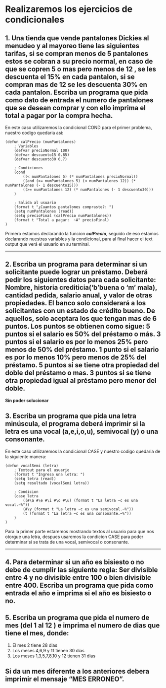 # Realizaremos los ejercicios de condicionales

## 1. Una tienda que vende pantalones Dickies al menudeo y al mayoreo tiene las siguientes tarifas, si se compran menos de 5 pantalones estos se cobran a su precio normal, en caso de que se copren 5 o mas pero menos de 12 , se les descuenta el 15% en cada pantalon, si se compran mas de 12 se les descuenta 30% en cada pantalon. Escriba un programa que pida como dato de entrada el numero de pantalones que se desean comprar y con ello imprima el total a pagar por la compra hecha.

En este caso utilizaremos la condicional COND para el primer problema, nuestro codigo quedaria asi:

~~~
(defun calPrecio (numPantalones)
    ; Variables
    (defvar precioNormal 100)
    (defvar descuento15 0.85)
    (defvar descuento30 0.7)
    
    ; Condiciones
    (cond 
        ((< numPantalones 5) (* numPantalones precioNormal))
        ((and (>= numPantalones 5) (< numPantalones 12)) (* numPantalones (- 1 descuento15)))
        ((>= numPantalones 12) (* numPantalones (- 1 descuento30)))
    )

    ; Salida al usuario
    (format t "¿Cuantos pantalones compraste?: ")
    (setq numPantalones (read))
    (setq precioFinal (calPrecio numPantalones))
    (format t "Total a pagar:  ~A" precioFinal)
)
~~~

Primero estamos declarando la funcion ***calPrecio***, seguido de eso estamos declarando nuestras variables y la condicional, para al final hacer el text output que verá el usuario en su terminal.
___


## 2. Escriba un programa para determinar si un solicitante puede lograr un préstamo. Deberá pedir los siguientes datos para cada solicitante: Nombre, historia crediticia(‘b’buena o ‘m’ mala), cantidad pedida, salario anual, y valor de otras propiedades.  El banco solo considerará a los solicitantes con un estado de crédito bueno. De aquellos, solo aceptara los que tengan mas de 6 puntos.  Los puntos se obtienen como sigue: 5 puntos si el salario es 50% del préstamo o más. 3 puntos si el salario es por lo menos 25% pero menos de 50% del préstamo. 1 punto si el salario es por lo menos 10% pero menos de 25% del préstamo. 5 puntos si se tiene otra propiedad del doble del préstamo o mas. 3 puntos si se tiene otra propiedad igual al préstamo pero menor del doble.

**Sin poder solucionar**

## 3. Escriba un programa que pida una letra minúscula, el programa deberá imprimir si la letra es una vocal (a,e,i,o,u), semivocal (y) o una consonante.

En este caso utilizaremos la condicional CASE y nuestro codigo quedaria de la siguiente manera:

~~~
(defun vocalSemi (letra)
    ; Textout para el usuario
    (format t "Ingresa una letra: ")
    (setq letra (read))
    (setq resultado (vocalSemi letra))
    
    ; Condicion
    (case letra
        ((#\a #\e #\i #\o #\u) (format t "La letra ~c es una vocal.~%"))
        (#\y (format t "La letra ~c es una semivocal.~%"))
        (t (format t "La letra ~c es una consonante.~%"))
    )
)
~~~

Para la primer parte estaremos mostrando textos al usuario para que nos otorgue una letra, despues usaremos la condicion CASE para poder determinar si se trata de una vocal, semivocal o consonante.
___

## 4. Para determinar si un año es bisiesto o no debe de cumplir las siguiente regla: Ser divisible entre 4 y no divisible entre 100 o bien divisible entre 400.  Escriba un programa que pida como entrada el año e imprima si el año es bisiesto o no.

## 5. Escriba un programa que pida el numero de mes (del 1 al 12 ) e imprima el numero de dias que tiene el mes, donde:
   1. El mes 2 tiene 28 dias
   2. Los meses 4,6,9 y 11 tienen 30 dias
   3. Los meses 1,3,5,7,8,10 y 12 tienen 31 dias
## Si da un mes diferente a los anteriores debera imprimir el mensaje “MES ERRONEO”.